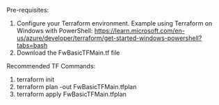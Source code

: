 Pre-requisites:
1. Configure your Terraform environment. Example using Terraform on Windows with PowerShell: https://learn.microsoft.com/en-us/azure/developer/terraform/get-started-windows-powershell?tabs=bash
2. Download the FwBasicTFMain.tf file

Recommended TF Commands:
1. terraform init
2. terraform plan -out FwBasicTFMain.tfplan
3. terraform apply FwBasicTFMain.tfplan
